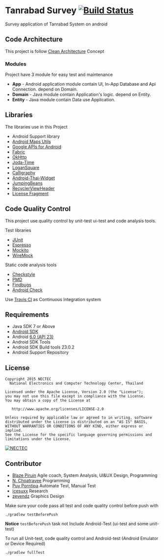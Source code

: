 # Tanrabad Survey [![Build Status](https://travis-ci.org/nectec-wisru/android-TanrabadSurvey.svg?branch=master)](https://travis-ci.org/nectec-wisru/android-TanrabadSurvey)

Survey application of Tanrabad System on android 

## Code Architecture

This project is follow [Clean Architecture](https://blog.8thlight.com/uncle-bob/2012/08/13/the-clean-architecture.html) Concept

### Modules
Project have 3 module for easy test and maintenance

- **App** - Android application module contain UI, In-App Database and Api Connection. depend on Domain.
- **Domain** - Java module contain Application's logic. depend on Entity.
- **Entity** - Java module contain Data use Application.

## Libraries
The libraries use in this Project

- Android Support library
- [Android Maps Utils](http://googlemaps.github.io/android-maps-utils/)
- [Google APIs for Android](https://developers.google.com/android/guides/overview)
- [Fabric](https://fabric.io/)
- [OkHttp](https://github.com/square/okhttp)
- [Joda-Time](http://www.joda.org/joda-time/)
- [LoganSquare](https://github.com/bluelinelabs/LoganSquare)
- [Calligraphy](https://github.com/chrisjenx/Calligraphy)
- [Android-Thai-Widget](https://github.com/nectec-wisru/android-ThaiWidget)
- [JumpingBeans](https://github.com/frakbot/JumpingBeans)
- [RecyclerViewHeader](https://github.com/blipinsk/RecyclerViewHeader)
- [License Fragment](https://github.com/first087/Android-License-Fragment)


## Code Quality Control
This project use quality control by unit-test ui-test and code analysis tools.

Test libraries

- [JUnit](http://junit.org/)
- [Espresso](https://google.github.io/android-testing-support-library/)
- [Mockito](http://mockito.org/)
- [WireMock](http://wiremock.org/)

Static code analysis tools

- [Checkstyle](http://checkstyle.sourceforge.net/) 
- [PMD](https://pmd.github.io/)
- [Findbugs](http://findbugs.sourceforge.net/)
- [Android Check](https://github.com/noveogroup/android-check)

Use [Travis CI](https://travis-ci.org/) as Continuous Integration system

## Requirements

- Java SDK 7 or Above
- [Android SDK](http://developer.android.com/sdk/index.html)
- Android [6.0 (API 23) ](http://developer.android.com/tools/revisions/platforms.html#6.0)
- Android SDK Tools
- Android SDK Build tools 23.0.2
- Android Support Repository

## License

    Copyright 2015 NECTEC
      National Electronics and Computer Technology Center, Thailand

    Licensed under the Apache License, Version 2.0 (the "License");
    you may not use this file except in compliance with the License.
    You may obtain a copy of the License at

       http://www.apache.org/licenses/LICENSE-2.0

    Unless required by applicable law or agreed to in writing, software
    distributed under the License is distributed on an "AS IS" BASIS,
    WITHOUT WARRANTIES OR CONDITIONS OF ANY KIND, either express or implied.
    See the License for the specific language governing permissions and
    limitations under the License.
    

[![NECTEC](http://www.nectec.or.th/themes/nectec/img/logo.png)](https://www.nectec.or.th)

## Contributor

- [Blaze Piruin](https://github.com/Blazei) Agile coach, System Analysis, UI&UX Design,  Programming 
- [N. Choatravee](https://github.com/chncs23) Programming
- [Puy Porntipa](https://github.com/porntipa) Automate Test, Manual Test
- [icesuxx](https://github.com/icesuxx) Research
- [zevendz](https://www.facebook.com/zevendz) Graphics Design

Make sure your code pass all test and code quality control before push with 

```cli
./gradlew testBeforePush
```

**Notice** `testBeforePush` task not Include Android-Test (ui-test and some unit-test) 

To run all Unit-test, code quality control and Android-test (Android Emulator or Device Required)

```cli
./gradlew fullTest
```
